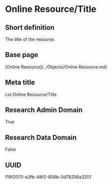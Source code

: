 # Online Resource/Title
## Short definition
The title of the resourse.
## Base page
[Online Resource](../Objects/Online Resource.md)
## Meta title
csr:Online Resource/Title
## Research Admin Domain
True
## Research Data Domain
False
## UUID
f19f2070-e2fb-48f2-858b-0d78256a3201
